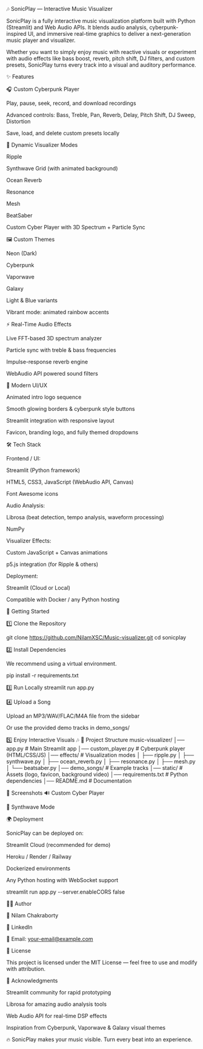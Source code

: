 🎶 SonicPlay — Interactive Music Visualizer

SonicPlay is a fully interactive music visualization platform built with Python (Streamlit) and Web Audio APIs. It blends audio analysis, cyberpunk-inspired UI, and immersive real-time graphics to deliver a next-generation music player and visualizer.

Whether you want to simply enjoy music with reactive visuals or experiment with audio effects like bass boost, reverb, pitch shift, DJ filters, and custom presets, SonicPlay turns every track into a visual and auditory performance.

✨ Features

🎧 Custom Cyberpunk Player

Play, pause, seek, record, and download recordings

Advanced controls: Bass, Treble, Pan, Reverb, Delay, Pitch Shift, DJ Sweep, Distortion

Save, load, and delete custom presets locally

🌌 Dynamic Visualizer Modes

Ripple

Synthwave Grid (with animated background)

Ocean Reverb

Resonance

Mesh

BeatSaber

Custom Cyber Player with 3D Spectrum + Particle Sync

🖼️ Custom Themes

Neon (Dark)

Cyberpunk

Vaporwave

Galaxy

Light & Blue variants

Vibrant mode: animated rainbow accents

⚡ Real-Time Audio Effects

Live FFT-based 3D spectrum analyzer

Particle sync with treble & bass frequencies

Impulse-response reverb engine

WebAudio API powered sound filters

🎨 Modern UI/UX

Animated intro logo sequence

Smooth glowing borders & cyberpunk style buttons

Streamlit integration with responsive layout

Favicon, branding logo, and fully themed dropdowns

🛠️ Tech Stack

Frontend / UI:

Streamlit (Python framework)

HTML5, CSS3, JavaScript (WebAudio API, Canvas)

Font Awesome icons

Audio Analysis:

Librosa
 (beat detection, tempo analysis, waveform processing)

NumPy

Visualizer Effects:

Custom JavaScript + Canvas animations

p5.js integration (for Ripple & others)

Deployment:

Streamlit (Cloud or Local)

Compatible with Docker / any Python hosting

🚀 Getting Started

1️⃣ Clone the Repository

git clone https://github.com/NilamXSC/Music-visualizer.git
cd sonicplay

2️⃣ Install Dependencies

We recommend using a virtual environment.

pip install -r requirements.txt

3️⃣ Run Locally
streamlit run app.py

4️⃣ Upload a Song

Upload an MP3/WAV/FLAC/M4A file from the sidebar

Or use the provided demo tracks in demo_songs/

5️⃣ Enjoy Interactive Visuals 🎶
📂 Project Structure
music-visualizer/
│── app.py                # Main Streamlit app
│── custom_player.py      # Cyberpunk player (HTML/CSS/JS)
│── effects/              # Visualization modes
│   ├── ripple.py
│   ├── synthwave.py
│   ├── ocean_reverb.py
│   ├── resonance.py
│   ├── mesh.py
│   └── beatsaber.py
│── demo_songs/           # Example tracks
│── static/               # Assets (logo, favicon, background video)
│── requirements.txt      # Python dependencies
│── README.md             # Documentation

📸 Screenshots
🔊 Custom Cyber Player

🌌 Synthwave Mode

🌍 Deployment

SonicPlay can be deployed on:

Streamlit Cloud (recommended for demo)

Heroku / Render / Railway

Dockerized environments

Any Python hosting with WebSocket support

streamlit run app.py --server.enableCORS false

🧑‍💻 Author

👤 Nilam Chakraborty

💼 LinkedIn

📧 Email: your-email@example.com

📜 License

This project is licensed under the MIT License — feel free to use and modify with attribution.

🙌 Acknowledgments

Streamlit community for rapid prototyping

Librosa for amazing audio analysis tools

Web Audio API for real-time DSP effects

Inspiration from Cyberpunk, Vaporwave & Galaxy visual themes

🔥 SonicPlay makes your music visible. Turn every beat into an experience.
